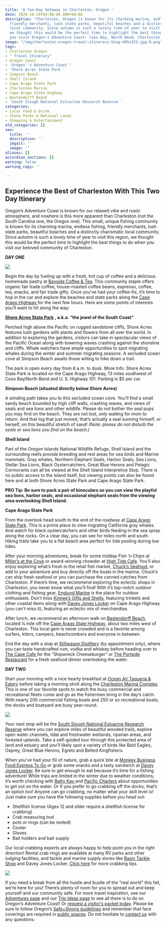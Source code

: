 ```yaml
---
title: 'A Two-Day Getaway in Charleston, Oregon '
date: 2020-10-29T04:00:00.000+00:00
description: "Charleston, Oregon is known for its charming marina, endless fishing,
  friendly merchants, lush state parks, beautiful beaches and a distinctly charismatic
  local community. Since autumn is such a lovely time of year to visit this region,
  we thought this would be the perfect time to highlight the best things to do when
  you visit Oregon's Adventure Coast: Coos Bay, North Bend, Charleston.  \n"
image: "/img/charleston-oregon-travel-itinerary-blog-695x322-jpg-8.png"
tags:
- Charleston Oregon
- " Travel Itinerary"
- Oregon Coast
- 'Oregon''s Adventure Coast '
- 'Shore Acres State Park '
- Simpson Beach
- Shell Island
- Cape Arago State Park
- Charleston Marina
- Cape Arago State Highway
- Bastendorff Beach
- 'South Slough National Estuarine Research Reserve '
categories:
- Local Food & Drink
- State Parks & National Lands
- Shopping & Entertainment
old_categories: []
seo:
  title: ''
  description: ''
  imgalt: ''
  image: ''
aliases: []
accordion_sections: []
warning: false
warning_copy: ''

---
```

## Experience the Best of Charleston With This Two Day Itinerary

Oregon’s Adventure Coast is known for our relaxed vibe and rustic atmosphere, and nowhere is this more apparent than Charleston (not the South Carolina one, the Oregon one). This small, unique fishing community is known for its charming marina, endless fishing, friendly merchants, lush state parks, beautiful beaches and a distinctly charismatic local community. Since autumn is such a lovely time of year to visit this region, we thought this would be the perfect time to highlight the best things to do when you visit our beloved community of Charleston.

**DAY ONE**

![](/img/charleston-oregon-travel-itinerary-blog-695x322-jpg.png)

Begin the day by fueling up with a fresh, hot cup of coffee and a delicious homemade pastry at [Bayside Coffee & Tea](http://baysidecoffeeshop.com). This community staple offers organic fair trade coffee, house-roasted coffee beans, espresso, coffee, tea, snacks, and fair trade gifts. Once you’ve had your coffee-fix, it’s time to hop in the car and explore the beaches and state parks along the [Cape Arago Highway ](https://www.oregonsadventurecoast.com/tripideas/explore-the-cape-arago-beach-loop/)for the next few hours. Here are some points of interests you’ll want to hit along the way:

[**Shore Acres State Park**](http://shoreacres.net/) **, a.k.a. “the jewel of the South Coast”**

Perched high above the Pacific on rugged sandstone cliffs, Shore Acres features lush gardens with plants and flowers from all over the world. In addition to exploring the gardens, visitors can take in spectacular views of the Pacific Ocean along with towering waves crashing against the shoreline and cliffs. Whale watchers have ample opportunities to spot migrating whales during the winter and summer migrating seasons. A secluded ocean cove at Simpson Beach awaits those willing to hike down a trail.

The park is open every day from 8 a.m. to dusk. More Info: Shore Acres State Park is located on the Cape Arago Highway, 13 miles southwest of Coos Bay/North Bend and U. S. Highway 101. Parking is $5 per car.

**Simpson Beach (situated directly below Shore Acres)**

A winding path takes you to this secluded ocean cove. You’ll find a small sandy beach bounded by high cliff walls, crashing waves, and views of seals and sea lions and other wildlife. Please do not bother the seal pups you may find on the beach. They are not lost, only waiting for mom to return. And that log that just moved, that’s actually a seal sunning himself, or herself, on this beautiful stretch of sand! _(Note: please do not disturb the seals or sea lions you find on the beach.)_

**Shell Island**

Part of the Oregon Islands National Wildlife Refuge, Shell Island and the surrounding reefs provide breeding and rest areas for sea birds and Marine mammals. Gray whales, Northern Elephant Seals, Harbor Seals, Sea Lions, Stellar Sea Lions, Black Oystercatchers, Great Blue Herons and Pelagic Cormorants can all be viewed at the Shell Island Interpretive Stop. There is no public access to the island itself, but viewing points can also be found here and at both Shore Acres State Park and Cape Arago State Park.

**PRO Tip: Be sure to pack a pair of binoculars so you can view the playful sea lions, harbor seals, and occasional elephant seals from the viewing area overlooking Shell Island.**

**Cape Arago State Park**

From the overlook head south to the end of the roadway at [Cape Arago State Park](http://www.oregonstateparks.org/index.cfm?do=parkPage.dsp_parkPage&parkId=66). This is a prime place to view migrating California gray whales. And watch for black oystercatchers and other birds feeding in the sea spray along the rocks. On a clear day, you can see for miles north and south. Hiking trails take you to a flat beach area perfect for tide pooling during low tides.

After your morning adventures, break for some midday Fish ’n Chips at[ Miller’s at the Cove](https://www.millersatthecove.rocks/) or award-winning chowder at [High Tide Cafe](http://hightidecafeoregon.com/). You’ll also enjoy exploring what’s fresh in the retail fish market, [Chuck’s Seafood](https://www.chucksseafood.com/), or add to your adventure and buy directly off the boats in the marina. Chuck’s can ship fresh seafood or you can purchase the canned catches from Charleston. If there’s time, we recommend exploring the eclectic shops in Charleston, you never know what you’ll find! With it’s top-notch outdoor clothing and fishing gear, [Englund Marine](http://www.englundmarine.com/) is the place for outdoor enthusiasts. Don’t miss [Kinnee’s Gifts and Shells](http://www.yelp.com/biz/kinnees-giftsn-shells-coos-bay), featuring trinkets and other coastal items along with [Davey Jones Locker](https://www.facebook.com/Davey-Jones-Locker-275312836004/) on Cape Arago Highway (you can’t miss it), featuring an eclectic mix of merchandise.

After lunch, we recommend an afternoon walk on [Bastendorff Beach](http://www.co.coos.or.us/Departments/CoosCountyParks/Bastendorff.aspx), located 1⁄4 mile off the [Cape Arago State Highway](http://www.oregonsadventurecoast.com/trip-ideas/explore-the-cape-arago-beach-loop/), about two miles west of Charleston. This local gem is never crowded and is a favorite among surfers, kiters, campers, beachcombers and everyone in between.

End the day with a stop at [Stillwagon Distillery](http://stillwagondistillery.com) (by appointment only), where you can taste handcrafted rum, vodka and whiskey before heading over to [The Cape Cafe ](https://theworldlink.com/cape-cafe-this-is-one-shipwreck-youll-want-to-try/article_86cd23be-c5a4-5245-9e61-a486c422e1ca.html)for the “Shipwreck Cheeseburger” or [The Portside Restaurant](http://www.portsidebythebay.com/) for a fresh seafood dinner overlooking the water.

**DAY TWO**

Start your morning with a nice hearty breakfast at [Ocean Air Taqueria & Eatery](https://www.zmenu.com/ocean-air-taqueria-and-eatery-charleston-online-menu/) before taking a morning stroll along the [Charleston Marina Complex](http://www.portofcoosbay.com/marinahome/). This is one of our favorite spots to watch the busy commercial and recreational fleets come and go as the fishermen bring in the day’s catch. With nearly 200 commercial fishing boats and 250 or so recreational boats, the docks and boatyard are busy year-round.

![](/img/charleston-oregon-travel-itinerary-blog-695x322-jpg-2.png)

Your next stop will be the [South Slough National Estuarine Research Reserve](http://www.oregon.gov/dsl/SS/Pages/About.aspx) where you can explore miles of beautiful wooded trails, explore open water channels, tidal and freshwater wetlands, riparian areas, and forested uplands. Take a self-guided tour through this protected area of land and estuary and you’ll likely spot a variety of birds like Bald Eagles, Osprey, Great Blue Herons, Egrets and Belted Kingfishers.

When you’ve had your fill of nature, grab a quick bite at [Monkey Business Food Express To Go](https://monkey-business-food-to-go.business.site/?utm_source=gmb&utm_medium=referral) or grab some snacks and a tasty sandwich at [Davey Jones Locker](https://www.facebook.com/Davey-Jones-Locker-275312836004/). Be sure to get enough to eat because it’s time for a fishing adventure! While trips are limited in the winter due to weather conditions, it’s worth checking with [Betty Kay ](http://www.bettykaycharters.com/)and [Pacific Charters](http://www.oregonsadventurecoast.com/listings/pacific-charter-services/) about opportunities to get out on the water. Or if you prefer to go crabbing off the docks, that’s an option too! Anyone can go crabbing, no matter what your skill level is! Just make sure you have the following supplies before you head out:

* Shellfish license (Ages 12 and older require a shellfish license for crabbing)
* Crab measuring tool
* pots or rings (can be rented)
* Cooler
* Gloves
* Bait holders and bait supply

Our local crabbing experts are always happy to help point you in the right direction! Rental crab rings are available at many RV parks and other lodging facilities, and tackle and marine supply stores like [Basin Tackle Shop](https://www.facebook.com/basintacklecharleston/) and Davey Jones Locker. [Click here](https://www.oregonsadventurecoast.com/blog/2020-1-22-the-best-dungeness-crab-on-oregons-coast/) for more crabbing tips.

![](/img/charleston-oregon-travel-itinerary-blog-695x322-jpg-3.png)

If you need a break from all the hustle and bustle of the “real world” this fall, we’re here for you! There’s plenty of room for you to spread out and keep yourself and our community safe. For more travel inspiration, see our [Adventures page](https://www.oregonsadventurecoast.com/adventures) and our [Trip Ideas page](https://www.oregonsadventurecoast.com/tripideas) to see all there is to do on Oregon’s Adventure Coast! Or [request a visitor’s packet today](https://www.oregonsadventurecoast.com/contact/#contactform). Please be sure to follow Oregon’s [Safe+Strong guidelines](https://govstatus.egov.com/reopening-oregon) and remember that face coverings are required in [public spaces](https://sharedsystems.dhsoha.state.or.us/DHSForms/Served/le2288K.pdf). Do not hesitate to [contact us](https://www.oregonsadventurecoast.com/contact/) with any questions.
